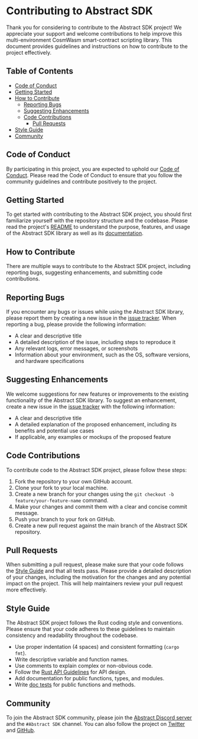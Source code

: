 Contributing to Abstract SDK
====================

Thank you for considering to contribute to the Abstract SDK project! We appreciate your support and welcome contributions to help improve this multi-environment CosmWasm smart-contract scripting library. This document provides guidelines and instructions on how to contribute to the project effectively.

Table of Contents
-----------------

* [Code of Conduct](#code-of-conduct)
* [Getting Started](#getting-started)
* [How to Contribute](#how-to-contribute)
  * [Reporting Bugs](#reporting-bugs)
  * [Suggesting Enhancements](#suggesting-enhancements)
  * [Code Contributions](#code-contributions)
    * [Pull Requests](#pull-requests)
* [Style Guide](#style-guide)
* [Community](#community)

Code of Conduct
---------------

By participating in this project, you are expected to uphold our [Code of Conduct](CODE_OF_CONDUCT.md). Please read the Code of Conduct to ensure that you follow the community guidelines and contribute positively to the project.

Getting Started
---------------

To get started with contributing to the Abstract SDK project, you should first familiarize yourself with the repository structure and the codebase. Please read the project's [README](https://github.com/AbstractSDK/contracts/) to understand the purpose, features, and usage of the Abstract SDK library as well as its [documentation](https://docs.abstract.money).

How to Contribute
-----------------

There are multiple ways to contribute to the Abstract SDK project, including reporting bugs, suggesting enhancements, and submitting code contributions.

Reporting Bugs
------------------

If you encounter any bugs or issues while using the Abstract SDK library, please report them by creating a new issue in the [issue tracker](https://github.com/AbstractSDK/contracts/issues). When reporting a bug, please provide the following information:

* A clear and descriptive title
* A detailed description of the issue, including steps to reproduce it
* Any relevant logs, error messages, or screenshots
* Information about your environment, such as the OS, software versions, and hardware specifications

Suggesting Enhancements
------------------

We welcome suggestions for new features or improvements to the existing functionality of the Abstract SDK library. To suggest an enhancement, create a new issue in the [issue tracker](https://github.com/AbstractSDK/contracts/issues) with the following information:

* A clear and descriptive title
* A detailed explanation of the proposed enhancement, including its benefits and potential use cases
* If applicable, any examples or mockups of the proposed feature

Code Contributions
------------------

To contribute code to the Abstract SDK project, please follow these steps:

1. Fork the repository to your own GitHub account.
2. Clone your fork to your local machine.
3. Create a new branch for your changes using the `git checkout -b feature/your-feature-name` command.
4. Make your changes and commit them with a clear and concise commit message.
5. Push your branch to your fork on GitHub.
6. Create a new pull request against the main branch of the Abstract SDK repository.

Pull Requests
------------------

When submitting a pull request, please make sure that your code follows the [Style Guide](#style-guide) and that all tests pass. Please provide a detailed description of your changes, including the motivation for the changes and any potential impact on the project. This will help maintainers review your pull request more effectively.

Style Guide
-----------

The Abstract SDK project follows the Rust coding style and conventions. Please ensure that your code adheres to these guidelines to maintain consistency and readability throughout the codebase.

* Use proper indentation (4 spaces) and consistent formatting (`cargo fmt`).
* Write descriptive variable and function names.
* Use comments to explain complex or non-obvious code.
* Follow the [Rust API Guidelines](https://rust-lang.github.io/api-guidelines/) for API design.
* Add documentation for public functions, types, and modules.
* Write [doc tests](https://doc.rust-lang.org/rustdoc/documentation-tests.html)
    for public functions and methods.

Community
---------

To join the Abstract SDK community, please join the [Abstract Discord server](https://discord.gg/uch3Tq3aym) and the `#Abstract SDK` channel. You can also follow the project on [Twitter](https://twitter.com/AbstractSDK) and [GitHub](https://github.com/AbstractSDK).
